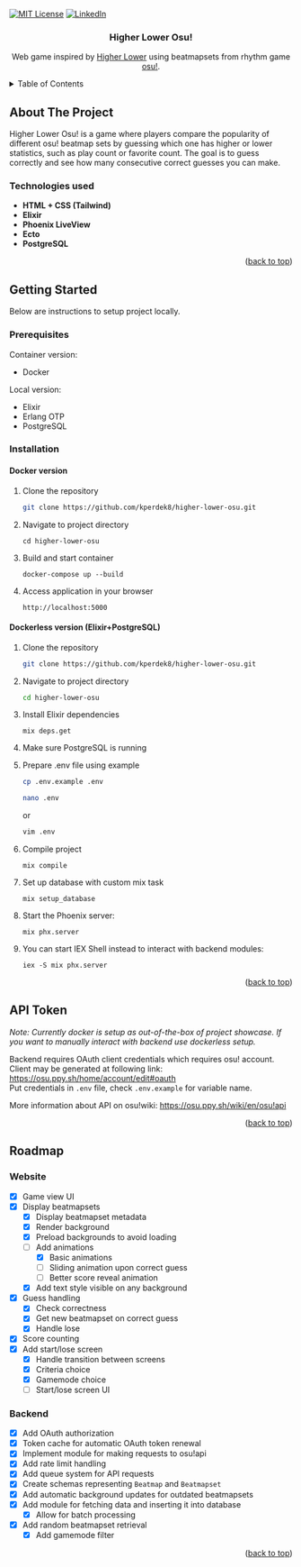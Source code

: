 <a id="readme-top"></a>

<!-- PROJECT SHIELDS -->
[![MIT License][license-shield]][license-url]
[![LinkedIn][linkedin-shield]][linkedin-url]



<!-- PROJECT SUMMARY -->
<div align="center">
<h3 align="center">Higher Lower Osu!</h3>

  <p align="center">
    Web game inspired by <a href=https://higherlowergame.com>Higher Lower</a> using beatmapsets from rhythm game <a href=https://osu.ppy.sh>osu!</a>.
  </p>

</div>

<!-- TABLE OF CONTENTS -->
<details>
  <summary>Table of Contents</summary>
  <ol>
    <li>
      <a href="#about-the-project">About The Project</a>
      <ul>
        <li><a href="#built-with">Built With</a></li>
      </ul>
    </li>
    <li>
      <a href="#getting-started">Getting Started</a>
      <ul>
        <li><a href="#prerequisites">Prerequisites</a></li>
        <li><a href="#installation">Installation</a></li>
      </ul>
    </li>
    <li><a href="#usage">Usage</a></li>
    <li><a href="#roadmap">Roadmap</a></li>
    <li><a href="#contributing">Contributing</a></li>
    <li><a href="#license">License</a></li>
    <li><a href="#contact">Contact</a></li>
    <li><a href="#acknowledgments">Acknowledgments</a></li>
  </ol>
</details>



<!-- ABOUT THE PROJECT -->
## About The Project

Higher Lower Osu! is a game where players compare the popularity of different osu! beatmap sets by guessing which one has higher or lower statistics, such as play count or favorite count. The goal is to guess correctly and see how many consecutive correct guesses you can make.

### Technologies used

* **HTML + CSS (Tailwind)**
* **Elixir**
* **Phoenix LiveView**
* **Ecto**
* **PostgreSQL**

<p align="right">(<a href="#readme-top">back to top</a>)</p>

<!-- GETTING STARTED -->
## Getting Started

Below are instructions to setup project locally.

### Prerequisites

Container version:
* Docker

Local version:
* Elixir
* Erlang OTP
* PostgreSQL

### Installation

#### Docker version

1. Clone the repository
   ```sh
   git clone https://github.com/kperdek8/higher-lower-osu.git
   ```
2. Navigate to project directory
    ```
    cd higher-lower-osu
    ```
3. Build and start container
    ```
    docker-compose up --build
    ```
4. Access application in your browser
    ```
    http://localhost:5000
    ```


#### Dockerless version (Elixir+PostgreSQL)

1. Clone the repository
   ```sh
   git clone https://github.com/kperdek8/higher-lower-osu.git
   ```
2. Navigate to project directory
    ```sh
    cd higher-lower-osu
    ```
3. Install Elixir dependencies
    ```
    mix deps.get
    ```
4. Make sure PostgreSQL is running

5. Prepare .env file using example
    ```sh
    cp .env.example .env
    ```
    ```sh
    nano .env
    ```
    or
    ```sh
    vim .env
    ```
6. Compile project
    ```
    mix compile
    ```
7. Set up database with custom mix task
    ```
    mix setup_database
    ```
8. Start the Phoenix server:
    ```
    mix phx.server
    ```
9. You can start IEX Shell instead to interact with backend modules:
    ```
    iex -S mix phx.server
    ```
<p align="right">(<a href="#readme-top">back to top</a>)</p>

<!-- API TOKEN -->
## API Token
*Note: Currently docker is setup as out-of-the-box of project showcase. If you want to manually interact with backend use dockerless setup.*

Backend requires OAuth client credentials which requires osu! account. \
Client may be generated at following link: <a href=https://osu.ppy.sh/home/account/edit#oauth>https://osu.ppy.sh/home/account/edit#oauth</a> \
Put credentials in `.env` file, check `.env.example` for variable name.

More information about API on osu!wiki: <a href=https://osu.ppy.sh/wiki/en/osu%21api>https://osu.ppy.sh/wiki/en/osu!api</a>

<p align="right">(<a href="#readme-top">back to top</a>)</p>

<!-- ROADMAP -->
## Roadmap

### Website
- [x] Game view UI
- [x] Display beatmapsets
  - [x] Display beatmapset metadata
  - [x] Render background
  - [x] Preload backgrounds to avoid loading
  - [ ] Add animations
    - [x] Basic animations
    - [ ] Sliding animation upon correct guess
    - [ ] Better score reveal animation
  - [x] Add text style visible on any background
- [x] Guess handling
  - [x] Check correctness
  - [x] Get new beatmapset on correct guess
  - [x] Handle lose
- [x] Score counting
- [x] Add start/lose screen
  - [x] Handle transition between screens
  - [x] Criteria choice
  - [x] Gamemode choice
  - [ ] Start/lose screen UI
### Backend
- [x] Add OAuth authorization
- [x] Token cache for automatic OAuth token renewal
- [x] Implement module for making requests to osu!api
- [x] Add rate limit handling
- [x] Add queue system for API requests
- [x] Create schemas representing `Beatmap` and `Beatmapset`
- [x] Add automatic background updates for outdated beatmapsets
- [x] Add module for fetching data and inserting it into database
  - [x] Allow for batch processing
- [x] Add random beatmapset retrieval
  - [x] Add gamemode filter

<p align="right">(<a href="#readme-top">back to top</a>)</p>


<!-- MARKDOWN LINKS & IMAGES -->
<!-- https://www.markdownguide.org/basic-syntax/#reference-style-links -->
[license-shield]: https://img.shields.io/github/license/github_username/repo_name.svg?style=for-the-badge
[license-url]: https://github.com/kperdek8/higher-lower-osu/blob/main/LICENSE
[linkedin-shield]: https://img.shields.io/badge/-LinkedIn-black.svg?style=for-the-badge&logo=linkedin&colorB=555
[linkedin-url]: https://www.linkedin.com/in/krzysztof-perdek-737b32255
[product-screenshot]: images/screenshot.png
